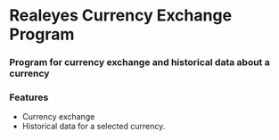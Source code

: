 # __Realeyes Currency Exchange Program__

### Program for currency exchange and historical data about a currency

### __Features__
- Currency exchange 
- Historical data for a selected currency.

